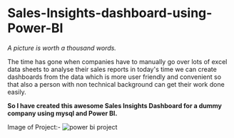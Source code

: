 # Sales-Insights-dashboard-using-Power-BI
*A picture is worth a thousand words.*

The time has gone when companies have to manually go over lots of excel data sheets to analyse their sales reports in today's time we can create dashboards from the data
which is more user friendly and convenient so that also a person with non technical background can get their work done easily.

**So I have created this awesome Sales Insights Dashboard for a dummy company using mysql and Power BI.**

Image of Project:-
![power bi project](https://user-images.githubusercontent.com/74065677/188723716-c5ac3a4b-80e2-48db-871e-a3eac2a12081.png)
